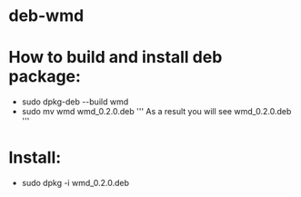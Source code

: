 # deb-wmd

# How to build and install deb package:
- sudo dpkg-deb --build wmd
- sudo mv wmd wmd_0.2.0.deb
''' As a result you will see wmd_0.2.0.deb ''' 

# Install: 
- sudo dpkg -i wmd_0.2.0.deb
